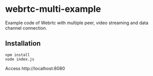 # webrtc-multi-example
Example code of Webrtc with multiple peer, video streaming and data channel connection.

## Installation

```
npm install
node index.js
```

Access http://localhost:8080
